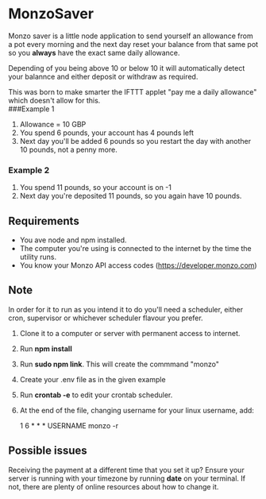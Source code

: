 # MonzoSaver

Monzo saver is a little node application to send yourself an allowance from a pot every morning and
the next day reset your balance from that same pot so you **always** have the exact same daily allowance. 

Depending of you being above 10 or below 10 it will automatically detect your balannce and either deposit or withdraw as required.

This was born to make smarter the IFTTT applet "pay me a daily allowance" which doesn't allow for this.  
###Example 1 

1. Allowance = 10 GBP
2. You spend 6 pounds, your account has 4 pounds left
3. Next day you'll be added 6 pounds so you restart the day with another 10 pounds, not a penny more. 

### Example 2

1. You spend 11 pounds, so your account is on -1
2. Next day you're deposited 11 pounds, so you again have 10 pounds. 



## Requirements
* You ave node and npm installed. 
* The computer you're using is connected to the internet by the time the utility runs.
* You know your Monzo API access codes (https://developer.monzo.com)

## Note

In order for it to run as you intend it to do you'll need a scheduler, either cron, supervisor or whichever scheduler flavour you prefer. 


1. Clone it to a computer or server with permanent access to internet. 
2. Run **npm install**
3. Run **sudo npm link**. This will create the commmand "monzo"
4. Create your .env file as in the given example 
5. Run **crontab -e** to edit your crontab scheduler. 
6. At the end of the file, changing username for your linux username, add: 
    
    1 6    * * *   USERNAME  monzo -r
   
## Possible issues
Receiving the payment at a different time that you set it up?
Ensure your server is running with your timezone by running **date** on your terminal. If not, there are plenty of online resources about how to change it.    
